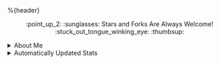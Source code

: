 %{header}

<p align="center">
:point_up_2: :sunglasses: Stars and Forks Are Always Welcome! :stuck_out_tongue_winking_eye: :thumbsup:
</p>

<details><summary>About Me</summary>

<img align="right" height="150" src="https://raw.githubusercontent.com/Thomashighbaugh/Thomashighbaugh/ea57485cf7072b1a9df44373deb5b20c1f3bbc0c/src/resources/images/logo.svg" />

<h3>Fun Facts</h3>
<ul>
<li>From (not actually) Sunny San Francisco, California</li>

<li>Well Versed in Full Stack Web Development, With An Emphasis on Making Attractive Interfaces in TSX + Tailwind.css + Next.js</li>
<li><a href="https://github.com/Sanatana-Linux/nixos-config">NixOS</a> + <a href="https://github.com/Sanatana-Linux/nixos-awesomewm">AwesomeWM</a> + <a href="https://github.com/Thomashighbaugh/nvim-forge">Neovim</a> User </li>
<li>Currently Exploring Rust Web Frameworks and Wayland Compositors</li>
<li>Working on Long-Form Fictional Content Generation Leveraging GPT4Free Using <a href="https://github.com/thomashighbaugh/gpt_scripts">Python Scripts</a></li>
<li>Been writing code for: 7 Years, 9 Months and 13 Dayss </li>
 </ul>

<br/>
<br/>
<hr/>
<img align="left" height="150" src="https://raw.githubusercontent.com/Thomashighbaugh/Thomashighbaugh/ea57485cf7072b1a9df44373deb5b20c1f3bbc0c/src/resources/images/logo.svg" />
<h3>Get in Touch</h3>

%{socialMedias}

<hr/>


<h3>Skill Wall</h3>

%{skillswall}

</details>
<details><summary>Automatically Updated Stats</summary>
<h3>Follower Showcase</h3>

<em><small>Showcase of One of the Awesome Individuals That Follow My Work, Updated Daily!</small></em>

%{randomFollower}
<br/>
<hr/>
<br/>

<h3 style="clear:both;">Account Statistics</h3>

<div style="direction:flex; flex-direction:row;">
 <img height="150"  alt=gitstats src="https://github-readme-stats-server.vercel.app/api/?username=Thomashighbaugh&title_color=FE3B7B&text_color=F2F2F2&bg_color=2c2c2c&border_color=525053&show_icons=true&icon_color=F2F2F2&rank_icon=github&border_radius=15&include_all_commits=true&show=discussions_answered&hide=contribs,issues"/>

<img height="200"  alt="Top Langs" src="https://github-readme-stats-server.vercel.app/api/top-langs/?username=Thomashighbaugh&title_color=FE3B7B&text_color=F2F2F2&bg_color=3c3c3c&border_color=525053&show_icons=true&icon_color=F2F2F2&border_radius=15&layout=donut-vertical" />
</div>
<br/>
<hr/>
<br/>
<h3 style="clear:both;margin-top:2rem;">Projects</h3>
<div  style="align:center; display:flex; flex-direction:row; mmargin-bottom:2rem;">

%{recentworks}

</div>











</details>










































































